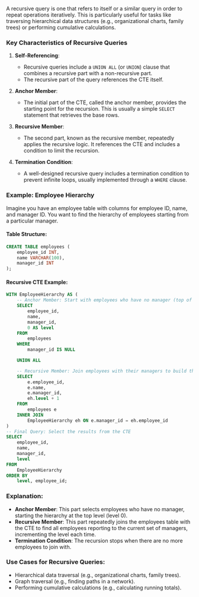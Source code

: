A recursive query is one that refers to itself or a similar query in order to repeat operations iteratively. This is particularly useful for tasks like traversing hierarchical data structures (e.g., organizational charts, family trees) or performing cumulative calculations.

### Key Characteristics of Recursive Queries
1. **Self-Referencing**:
   - Recursive queries include a `UNION ALL` (or `UNION`) clause that combines a recursive part with a non-recursive part.
   - The recursive part of the query references the CTE itself.

2. **Anchor Member**:
   - The initial part of the CTE, called the anchor member, provides the starting point for the recursion. This is usually a simple `SELECT` statement that retrieves the base rows.

3. **Recursive Member**:
   - The second part, known as the recursive member, repeatedly applies the recursive logic. It references the CTE and includes a condition to limit the recursion.

4. **Termination Condition**:
   - A well-designed recursive query includes a termination condition to prevent infinite loops, usually implemented through a `WHERE` clause.

### Example: Employee Hierarchy
Imagine you have an employee table with columns for employee ID, name, and manager ID. You want to find the hierarchy of employees starting from a particular manager.

#### Table Structure:
```sql
CREATE TABLE employees (
    employee_id INT,
    name VARCHAR(100),
    manager_id INT
);
```

#### Recursive CTE Example:
```sql
WITH EmployeeHierarchy AS (
    -- Anchor Member: Start with employees who have no manager (top of the hierarchy)
    SELECT 
        employee_id,
        name,
        manager_id,
        0 AS level
    FROM 
        employees
    WHERE 
        manager_id IS NULL

    UNION ALL

    -- Recursive Member: Join employees with their managers to build the hierarchy
    SELECT 
        e.employee_id,
        e.name,
        e.manager_id,
        eh.level + 1
    FROM 
        employees e
    INNER JOIN 
        EmployeeHierarchy eh ON e.manager_id = eh.employee_id
)
-- Final Query: Select the results from the CTE
SELECT 
    employee_id,
    name,
    manager_id,
    level
FROM 
    EmployeeHierarchy
ORDER BY 
    level, employee_id;
```

### Explanation:
- **Anchor Member**: This part selects employees who have no manager, starting the hierarchy at the top level (level 0).
- **Recursive Member**: This part repeatedly joins the employees table with the CTE to find all employees reporting to the current set of managers, incrementing the level each time.
- **Termination Condition**: The recursion stops when there are no more employees to join with.

### Use Cases for Recursive Queries:
- Hierarchical data traversal (e.g., organizational charts, family trees).
- Graph traversal (e.g., finding paths in a network).
- Performing cumulative calculations (e.g., calculating running totals).

